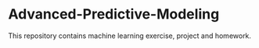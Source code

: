 # Advanced-Predictive-Modeling

This repository contains machine learning exercise, project and homework.
